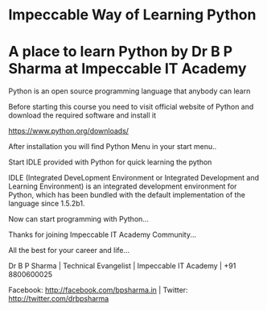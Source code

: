 # Impeccable Way of Learning Python
# A place to learn Python by Dr B P Sharma at Impeccable IT Academy

Python is an open source programming language that anybody can learn

Before starting this course you need to visit official website of Python and download the required software and install it

https://www.python.org/downloads/

After installation you will find Python Menu in your start menu..

Start IDLE provided with Python for quick learning the python

IDLE (Integrated DeveLopment Environment or Integrated Development and Learning Environment) is an integrated development environment for Python, which has been bundled with the default implementation of the language since 1.5.2b1.

Now can start programming with Python...

Thanks for joining Impeccable IT Academy Community...

All the best for your career and life...

Dr B P Sharma | Technical Evangelist | Impeccable IT Academy | +91 8800600025

Facebook: http://facebook.com/bpsharma.in | Twitter: http://twitter.com/drbpsharma


